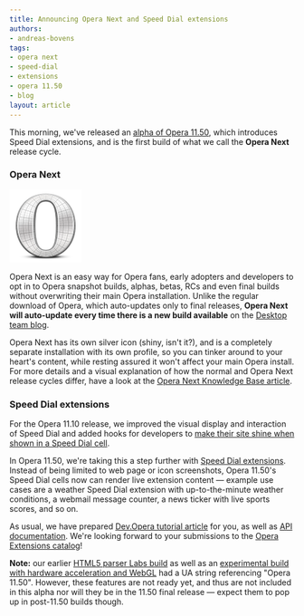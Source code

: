 ```yaml
---
title: Announcing Opera Next and Speed Dial extensions
authors:
- andreas-bovens
tags:
- opera next
- speed-dial
- extensions
- opera 11.50
- blog
layout: article
---
```

<p>This morning, we&#39;ve released an <a href="http://www.opera.com/browser/next/">alpha of Opera 11.50</a>, which introduces Speed Dial extensions, and is the first build of what we call the <strong>Opera Next</strong> release cycle.</p>
<h3>Opera Next</h3>
<span class='imgright'><img alt='' src='/blog/announcing-opera-next-and-speed-dial-extensions/shiny.png' /></span><p>Opera Next is an easy way for Opera fans, early adopters and developers to opt in to Opera snapshot builds, alphas, betas, RCs and even final builds without overwriting their main Opera installation. Unlike the regular download of Opera, which auto-updates only to final releases, <strong>Opera Next will auto-update every time there is a new build available</strong> on the <a href="http://my.opera.com/desktopteam/blog/">Desktop team blog</a>.</p>
<p>Opera Next has its own silver icon (shiny, isn&#39;t it?), and is a completely separate installation with its own profile, so you can tinker around to your heart&#39;s content, while resting assured it won&#39;t affect your main Opera install. For more details and a visual explanation of how the normal and Opera Next release cycles differ, have a look at the <a href="http://www.opera.com/support/kb/view/991/">Opera Next Knowledge Base article</a>.</p>
<h3>Speed Dial extensions</h3>
<p>For the Opera 11.10 release, we improved the visual display and interaction of Speed Dial and added hooks for developers to <a href="http://dev.opera.com/articles/view/opera-speed-dial-enhancements/">make their site shine when shown in a Speed Dial cell</a>.</p>
<p>In Opera 11.50, we&#39;re taking this a step further with <a href="http://dev.opera.com/articles/view/creating-opera-speed-dial-extensions/">Speed Dial extensions</a>. Instead of being limited to web page or icon screenshots, Opera 11.50&#39;s Speed Dial cells now can render live extension content — example use cases are a weather Speed Dial extension with up-to-the-minute weather conditions, a webmail message counter, a news ticker with live sports scores, and so on.</p>
<p>As usual, we have prepared <a href="http://dev.opera.com/articles/view/creating-opera-speed-dial-extensions/">Dev.Opera tutorial article</a> for you, as well as <a href="http://www.opera.com/docs/apis/extensions/speeddialguide/">API documentation</a>. We&#39;re looking forward to your submissions to the <a href="https://addons.opera.com/addons/extensions/">Opera Extensions catalog</a>!</p>
<p><strong>Note:</strong> our earlier <a href="http://labs.opera.com/news/2011/02/22/">HTML5 parser Labs build</a> as well as an <a href="http://labs.opera.com/news/2011/02/28/">experimental build with hardware acceleration and WebGL</a> had a UA string referencing &quot;Opera 11.50&quot;. However, these features are not ready yet, and thus are not included in this alpha nor will they be in the 11.50 final release — expect them to pop up in post-11.50 builds though.</p>
